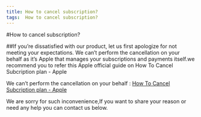 ```yaml
---
title: How to cancel subscription?
tags:  How to cancel subscription?
---
```


#How to cancel subscription?

##If you’re dissatisfied with our product, let us first apologize for not meeting your expectations.
We can’t perform the cancellation on your behalf as it’s Apple that manages your subscriptions and payments itself.we recommend you to refer this Apple official guide on How To Cancel Subcription plan - Apple

We can’t perform the cancellation on your behalf : [How To Cancel Subcription plan - Apple](https://support.apple.com/en-us/HT202039)

We are sorry for such inconvenience,If you want to share your reason or need any help you can contact us below.
